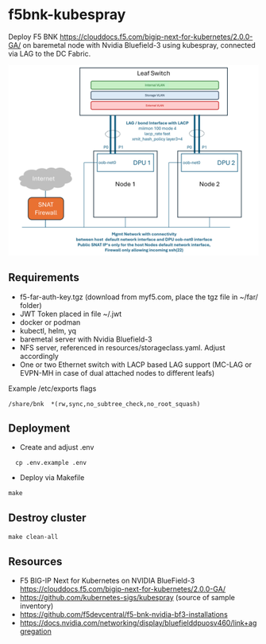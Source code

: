 # f5bnk-kubespray

Deploy F5 BNK https://clouddocs.f5.com/bigip-next-for-kubernetes/2.0.0-GA/ on baremetal node
with Nvidia Bluefield-3 using kubespray, connected via LAG to the DC Fabric.

![Dual node lab setup](./two-node-lab-setup.jpg)

## Requirements

- f5-far-auth-key.tgz (download from myf5.com, place the tgz file in ~/far/ folder)
- JWT Token placed in file ~/.jwt
- docker or podman
- kubectl, helm, yq
- baremetal server with Nvidia Bluefield-3
- NFS server, referenced in resources/storageclass.yaml. Adjust accordingly
- One or two Ethernet switch with LACP based LAG support (MC-LAG or EVPN-MH in case of dual attached nodes to different leafs)


Example /etc/exports flags

```
/share/bnk  *(rw,sync,no_subtree_check,no_root_squash)
```

## Deployment

- Create and adjust .env

```
  cp .env.example .env
```


- Deploy via Makefile

```
make
```

## Destroy cluster

```
make clean-all
```

## Resources

- F5 BIG-IP Next for Kubernetes on NVIDIA BlueField-3 https://clouddocs.f5.com/bigip-next-for-kubernetes/2.0.0-GA/
- https://github.com/kubernetes-sigs/kubespray (source of sample inventory)
- https://github.com/f5devcentral/f5-bnk-nvidia-bf3-installations
- https://docs.nvidia.com/networking/display/bluefielddpuosv460/link+aggregation
